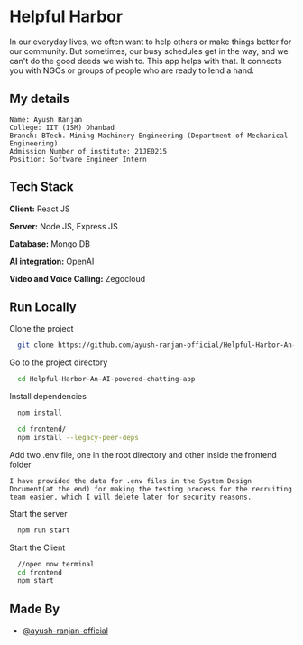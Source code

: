 
# Helpful Harbor

In our everyday lives, we often want to help others or make things better for our community. But sometimes, our busy schedules get in the way, and we can't do the good deeds we wish to. This app helps with that. It connects you with NGOs or groups of people who are ready to lend a hand.

## My details
```
Name: Ayush Ranjan
College: IIT (ISM) Dhanbad 
Branch: BTech. Mining Machinery Engineering (Department of Mechanical Engineering)
Admission Number of institute: 21JE0215
Position: Software Engineer Intern

```
## Tech Stack

**Client:** React JS

**Server:** Node JS, Express JS

**Database:** Mongo DB

**AI integration:** OpenAI

**Video and Voice Calling:** Zegocloud

## Run Locally

Clone the project

```bash
  git clone https://github.com/ayush-ranjan-official/Helpful-Harbor-An-AI-powered-chatting-app-
```

Go to the project directory

```bash
  cd Helpful-Harbor-An-AI-powered-chatting-app
```

Install dependencies

```bash
  npm install
```

```bash
  cd frontend/
  npm install --legacy-peer-deps
```

Add two .env file, one in the root directory and other inside the frontend folder

```I have provided the data for .env files in the System Design Document(at the end) for making the testing process for the recruiting team easier, which I will delete later for security reasons.```

Start the server

```bash
  npm run start
```
Start the Client

```bash
  //open now terminal
  cd frontend
  npm start
```

## Made By

- [@ayush-ranjan-official](https://github.com/ayush-ranjan-official)
  
